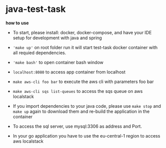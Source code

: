 # java-test-task
**how to use**

- To start, please install: docker, docker-compose, and have your IDE setup for development with java and spring

 - `'make up'` on root folder run it will start test-task docker
   container with all requied dependencies. 
  - `'make bash'` to open container bash window 
  - `localhost:8080` to access app container from localhost
  - `make aws-cli foo bar` to execute the aws cli with parameters foo bar
  - `make aws-cli sqs list-queues` to access the sqs queue on aws localstack
  - If you import dependencies to your java code, please use `make stop` and `make up` again to download them and re-build the application in the container
  - To access the sql server, use mysql:3306 as address and Port.
  - In your go application you have to use the eu-central-1 region to access aws localstack
